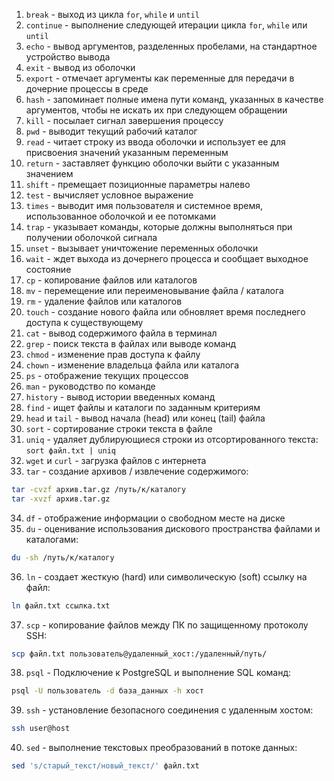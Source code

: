 1. `break` - выход из цикла `for`, `while` и `until`
2. `сontinue` - выполнение следующей итерации цикла `for`, `while` или `until`
3. `echo` - вывод аргументов, разделенных пробелами, на стандартное устройство вывода
4. `exit` - вывод из оболочки
5. `export` - отмечает аргументы как переменные для передачи в дочерние процессы в среде
6. `hash` - запоминает полные имена пути команд, указанных в качестве аргументов, чтобы не искать их при следующем обращении
7. `kill` - посылает сигнал завершения процессу
8. `pwd` - выводит текущий рабочий каталог
9. `read` - читает строку из ввода оболочки и использует ее для присвоения значений указанным переменным
10. `return` - заставляет функцию оболочки выйти с указанным значением
11. `shift` - премещает позиционные параметры налево
12. `test` - вычисляет условное выражение
13. `times` - выводит имя пользователя и системное время, использованное оболочкой и ее потомками
14. `trap` - указывает команды, которые должны выполняться при получении оболочкой сигнала
15. `unset` - вызывает уничтожение переменных оболочки
16. `wait` - ждет выхода из дочернего процесса и сообщает выходное состояние
17. `cp` - копирование файлов или каталогов
18. `mv` - перемещение или переименовывание файла / каталога
19. `rm` - удаление файлов или каталогов
20. `touch` - создание нового файла или обновляет время последнего доступа к существующему
21. `cat` - вывод содержимого файла в терминал
22. `grep` - поиск текста в файлах или выводе команд
23. `chmod` - изменение прав доступа к файлу
24. `chown` - изменение владельца файла или каталога
25. `ps` - отображение текущих процессов
26. `man` - руководство по команде
27. `history` - вывод истории введенных команд
28. `find` -  ищет файлы и каталоги по заданным критериям
29. `head` и `tail` - вывод начала (head) или конец (tail) файла
30. `sort` - сортирование строки текста в файле
31. `uniq` - удаляет дублирующиеся строки из отсортированного текста:
`sort файл.txt | uniq`
32. `wget` и `curl` - загрузка файлов с интернета
33. `tar` - создание архивов / извлечение содержимого:
```bash
tar -cvzf архив.tar.gz /путь/к/каталогу
tar -xvzf архив.tar.gz
```
34. `df` - отображение информации о свободном месте на диске
35. `du` - оценивание использования дискового пространства файлами и каталогами:
```bash
du -sh /путь/к/каталогу
```
36. `ln` - создает жесткую (hard) или символическую (soft) ссылку на файл:
```bash
ln файл.txt ссылка.txt
```
37. `scp` - копирование файлов между ПК по защищенному протоколу SSH:
```sh
scp файл.txt пользователь@удаленный_хост:/удаленный/путь/
```
38. `psql` - Подключение к PostgreSQL и выполнение SQL команд:
```bash
psql -U пользователь -d база_данных -h хост
```
39. `ssh` - установление безопасного соединения с удаленным хостом:
```bash
ssh user@host
```
40. `sed` - выполнение текстовых преобразований в потоке данных:
```bash
sed 's/старый_текст/новый_текст/' файл.txt
```

